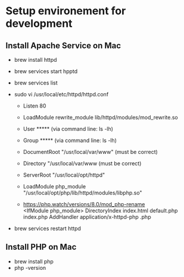 # Setup environement for development

## Install Apache Service on Mac
-   brew install httpd
-   brew services start hpptd
-   brew services list
-   sudo vi /usr/local/etc/httpd/httpd.conf
    - Listen 80
    - LoadModule rewrite_module lib/httpd/modules/mod_rewrite.so
    - User ***** (via command line: ls -lh)
    - Group ***** (via command line: ls -lh)
    - DocumentRoot "/usr/local/var/www"  (must be correct)
    - Directory "/usr/local/var/www    (must be correct)
    - ServerRoot "/usr/local/opt/httpd"
    - LoadModule php_module "/usr/local/opt/php/lib/httpd/modules/libphp.so"

    - https://php.watch/versions/8.0/mod_php-rename    
        \<IfModule php_module\>
        DirectoryIndex index.html default.php index.php
        AddHandler application/x-httpd-php .php

-   brew services restart httpd     


## Install PHP on Mac
- brew install php
- php -version
  
